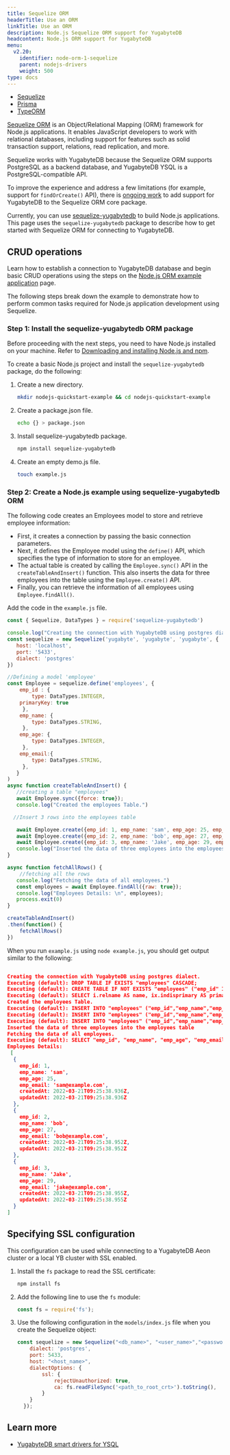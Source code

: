 ```yaml
---
title: Sequelize ORM
headerTitle: Use an ORM
linkTitle: Use an ORM
description: Node.js Sequelize ORM support for YugabyteDB
headcontent: Node.js ORM support for YugabyteDB
menu:
  v2.20:
    identifier: node-orm-1-sequelize
    parent: nodejs-drivers
    weight: 500
type: docs
---
```


<ul class="nav nav-tabs-alt nav-tabs-yb">
  <li >
    <a href="../sequelize/" class="nav-link active">
      <i class="fa-brands fa-node-js" aria-hidden="true"></i>
      Sequelize
    </a>
  </li>
  <li >
    <a href="../prisma/" class="nav-link ">
      <i class="fa-brands fa-node-js" aria-hidden="true"></i>
      Prisma
    </a>
  </li>
  <li >
    <a href="../typeorm/" class="nav-link ">
      <i class="fa-brands fa-node-js" aria-hidden="true"></i>
      TypeORM
    </a>
  </li>
</ul>

[Sequelize ORM](https://sequelize.org/v6/) is an Object/Relational Mapping (ORM) framework for Node.js applications. It enables JavaScript developers to work with relational databases, including support for features such as solid transaction support, relations, read replication, and more.

Sequelize works with YugabyteDB because the Sequelize ORM supports PostgreSQL as a backend database, and YugabyteDB YSQL is a PostgreSQL-compatible API.

To improve the experience and address a few limitations (for example, support for `findOrCreate()` API), there is [ongoing work](https://github.com/yugabyte/yugabyte-db/issues/11683) to add support for YugabyteDB to the Sequelize ORM core package.

Currently, you can use [sequelize-yugabytedb](https://github.com/yugabyte/sequelize-yugabytedb) to build Node.js applications. This page uses the `sequelize-yugabytedb` package to describe how to get started with Sequelize ORM for connecting to YugabyteDB.

## CRUD operations

Learn how to establish a connection to YugabyteDB database and begin basic CRUD operations using the steps on the [Node.js ORM example application](../../orms/nodejs/ysql-sequelize/) page.

The following steps break down the example to demonstrate how to perform common tasks required for Node.js application development using Sequelize.

### Step 1: Install the sequelize-yugabytedb ORM package

Before proceeding with the next steps, you need to have Node.js installed on your machine. Refer to [Downloading and installing Node.js and npm](https://docs.npmjs.com/downloading-and-installing-node-js-and-npm#using-a-node-installer-to-install-node-js-and-npm).

To create a basic Node.js project and install the `sequelize-yugabytedb` package, do the following:

1. Create a new directory.

    ```sh
    mkdir nodejs-quickstart-example && cd nodejs-quickstart-example
    ```

1. Create a package.json file.

    ```sh
    echo {} > package.json
    ```

1. Install sequelize-yugabytedb package.

    ```sh
    npm install sequelize-yugabytedb
    ```

1. Create an empty demo.js file.

    ```sh
    touch example.js
    ```

### Step 2: Create a Node.js example using sequelize-yugabytedb ORM

The following code creates an Employees model to store and retrieve employee information:

- First, it creates a connection by passing the basic connection parameters.
- Next, it defines the Employee model using the `define()` API, which specifies the type of information to store for an employee.
- The actual table is created by calling the `Employee.sync()` API in the `createTableAndInsert()` function. This also inserts the data for three employees into the table using the `Employee.create()` API.
- Finally, you can retrieve the information of all employees using `Employee.findAll()`.

Add the code in the `example.js` file.

```js
const { Sequelize, DataTypes } = require('sequelize-yugabytedb')

console.log("Creating the connection with YugabyteDB using postgres dialect.")
const sequelize = new Sequelize('yugabyte', 'yugabyte', 'yugabyte', {
   host: 'localhost',
   port: '5433',
   dialect: 'postgres'
})

//Defining a model 'employee'
const Employee = sequelize.define('employees', {
    emp_id : {
        type: DataTypes.INTEGER,
    primaryKey: true
     },
    emp_name: {
        type: DataTypes.STRING,
     },
    emp_age: {
        type: DataTypes.INTEGER,
     },
    emp_email:{
        type: DataTypes.STRING,
     },
   }
)
async function createTableAndInsert() {
   //creating a table "employees"
   await Employee.sync({force: true});
   console.log("Created the employees Table.")

  //Insert 3 rows into the employees table

   await Employee.create({emp_id: 1, emp_name: 'sam', emp_age: 25, emp_email: 'sam@example.com'})
   await Employee.create({emp_id: 2, emp_name: 'bob', emp_age: 27, emp_email: 'bob@example.com'})
   await Employee.create({emp_id: 3, emp_name: 'Jake', emp_age: 29, emp_email: 'jake@example.com'})
   console.log("Inserted the data of three employees into the employees table");
}

async function fetchAllRows() {
    //fetching all the rows
   console.log("Fetching the data of all employees.")
   const employees = await Employee.findAll({raw: true});
   console.log("Employees Details: \n", employees);
   process.exit(0)
}

createTableAndInsert()
.then(function() {
    fetchAllRows()
})

```

When you run `example.js` using `node example.js`, you should get output similar to the following:

```output.json

Creating the connection with YugabyteDB using postgres dialect.
Executing (default): DROP TABLE IF EXISTS "employees" CASCADE;
Executing (default): CREATE TABLE IF NOT EXISTS "employees" ("emp_id" INTEGER , "emp_name" VARCHAR(255), "emp_age" INTEGER, "emp_email" VARCHAR(255), "createdAt" TIMESTAMP WITH TIME ZONE NOT NULL, "updatedAt" TIMESTAMP WITH TIME ZONE NOT NULL, PRIMARY KEY ("emp_id"));
Executing (default): SELECT i.relname AS name, ix.indisprimary AS primary, ix.indisunique AS unique, ix.indkey AS indkey, array_agg(a.attnum) as column_indexes, array_agg(a.attname) AS column_names, pg_get_indexdef(ix.indexrelid) AS definition FROM pg_class t, pg_class i, pg_index ix, pg_attribute a WHERE t.oid = ix.indrelid AND i.oid = ix.indexrelid AND a.attrelid = t.oid AND t.relkind = 'r' and t.relname = 'employees' GROUP BY i.relname, ix.indexrelid, ix.indisprimary, ix.indisunique, ix.indkey ORDER BY i.relname;
Created the employees Table.
Executing (default): INSERT INTO "employees" ("emp_id","emp_name","emp_age","emp_email","createdAt","updatedAt") VALUES ($1,$2,$3,$4,$5,$6) RETURNING "emp_id","emp_name","emp_age","emp_email","createdAt","updatedAt";
Executing (default): INSERT INTO "employees" ("emp_id","emp_name","emp_age","emp_email","createdAt","updatedAt") VALUES ($1,$2,$3,$4,$5,$6) RETURNING "emp_id","emp_name","emp_age","emp_email","createdAt","updatedAt";
Executing (default): INSERT INTO "employees" ("emp_id","emp_name","emp_age","emp_email","createdAt","updatedAt") VALUES ($1,$2,$3,$4,$5,$6) RETURNING "emp_id","emp_name","emp_age","emp_email","createdAt","updatedAt";
Inserted the data of three employees into the employees table
Fetching the data of all employees.
Executing (default): SELECT "emp_id", "emp_name", "emp_age", "emp_email", "createdAt", "updatedAt" FROM "employees" AS "employees";
Employees Details:
 [
  {
    emp_id: 1,
    emp_name: 'sam',
    emp_age: 25,
    emp_email: 'sam@example.com',
    createdAt: 2022-03-21T09:25:38.936Z,
    updatedAt: 2022-03-21T09:25:38.936Z
  },
  {
    emp_id: 2,
    emp_name: 'bob',
    emp_age: 27,
    emp_email: 'bob@example.com',
    createdAt: 2022-03-21T09:25:38.952Z,
    updatedAt: 2022-03-21T09:25:38.952Z
  },
  {
    emp_id: 3,
    emp_name: 'Jake',
    emp_age: 29,
    emp_email: 'jake@example.com',
    createdAt: 2022-03-21T09:25:38.955Z,
    updatedAt: 2022-03-21T09:25:38.955Z
  }
]
```

## Specifying SSL configuration

This configuration can be used while connecting to a YugabyteDB Aeon cluster or a local YB cluster with SSL enabled.

1. Install the `fs` package to read the SSL certificate:

    ```sh
    npm install fs
    ```

1. Add the following line to use the `fs` module:

    ```js
    const fs = require('fs');
    ```

1. Use the following configuration in the `models/index.js` file when you create the Sequelize object:

    ```js
    const sequelize = new Sequelize("<db_name>", "<user_name>","<password>" , {
        dialect: 'postgres',
        port: 5433,
        host: "<host_name>",
        dialectOptions: {
            ssl: {
                rejectUnauthorized: true,
                ca: fs.readFileSync('<path_to_root_crt>').toString(),
            }
        }
      });
    ```

## Learn more

- [YugabyteDB smart drivers for YSQL](../../smart-drivers/)
